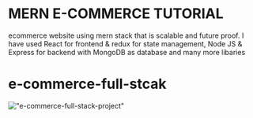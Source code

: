 # MERN E-COMMERCE TUTORIAL

ecommerce website using mern stack that is scalable and future proof. I have used React for frontend & redux for state management, Node JS & Express for backend with MongoDB as database and many more libaries
# e-commerce-full-stcak

!["e-commerce-full-stack-project"](https://res.cloudinary.com/practicaldev/image/fetch/s--OG8A6uVI--/c_imagga_scale,f_auto,fl_progressive,h_420,q_auto,w_1000/https://dev-to-uploads.s3.amazonaws.com/uploads/articles/alburevw7gmp3czltyxh.png)
